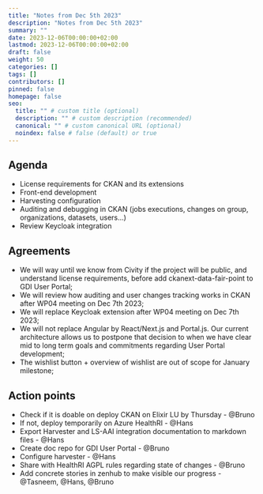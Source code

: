 ```yaml
---
title: "Notes from Dec 5th 2023"
description: "Notes from Dec 5th 2023"
summary: ""
date: 2023-12-06T00:00:00+02:00
lastmod: 2023-12-06T00:00:00+02:00
draft: false
weight: 50
categories: []
tags: []
contributors: []
pinned: false
homepage: false
seo:
  title: "" # custom title (optional)
  description: "" # custom description (recommended)
  canonical: "" # custom canonical URL (optional)
  noindex: false # false (default) or true
---
```


## Agenda
* License requirements for CKAN and its extensions
* Front-end development
* Harvesting configuration
* Auditing and debugging in CKAN (jobs executions, changes on group, organizations, datasets, users...)
* Review Keycloak integration

## Agreements
* We will way until we know from Civity if the project will be public, and understand license requirements, before add ckanext-data-fair-point to GDI User Portal;
* We will review how auditing and user changes tracking works in CKAN after WP04 meeting on Dec 7th 2023;
* We will replace Keycloak extension after WP04 meeting on Dec 7th 2023;
* We will not replace Angular by React/Next.js and Portal.js. Our current architecture allows us to postpone that decision to when we have clear mid to long term goals and commitments regarding User Portal development;
* The wishlist button + overview of wishlist are out of scope for January milestone;

## Action points
* Check if it is doable on deploy CKAN on Elixir LU by Thursday - @Bruno
* If not, deploy temporarily on Azure HealthRI - @Hans
* Export Harvester and LS-AAI integration documentation to markdown files - @Hans
* Create doc repo for GDI User Portal - @Bruno
* Configure harvester - @Hans
* Share with HealthRI AGPL rules regarding state of changes - @Bruno
* Add concrete stories in zenhub to make visible our progress - @Tasneem, @Hans, @Bruno
